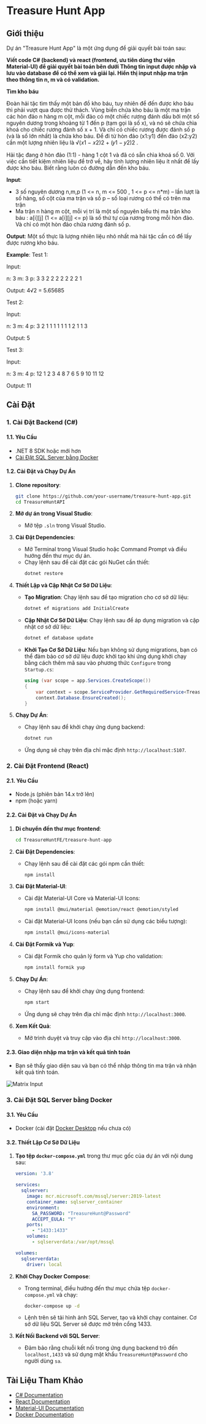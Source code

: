 # Treasure Hunt App

## Giới thiệu

Dự án "Treasure Hunt App" là một ứng dụng để giải quyết bài toán sau:

**Viết code C# (backend) và react (frontend, ưu tiên dùng thư viện Material-UI) để giải quyết bài toán bên dưới Thông tin input được nhập và lưu vào database để có thể xem và giải lại. Hiển thị input nhập ma trận theo thông tin n, m và có validation.**

**Tìm kho báu**

Đoàn hải tặc tìm thấy một bản đồ kho báu, tuy nhiên để đến được kho báu thì phải vượt qua được thử 
thách. Vùng biển chứa kho báu là một ma trận các hòn đảo n hàng m cột, mỗi đảo có một chiếc rương 
đánh dấu bởi một số nguyên dương trong khoảng từ 1 đến p (tạm gọi là số x), và nó sẽ chứa chìa khoá 
cho chiếc rương đánh số x + 1. Và chỉ có chiếc rương được đánh số p (và là số lớn nhất) là chứa kho báu. 
Để đi từ hòn đảo (x1:y1) đến đảo (x2:y2) cần một lượng nhiên liệu là √(𝑥1 − 𝑥2)2 + (𝑦1 − 𝑦2)2
 . 

Hải tặc đang ở hòn đảo (1:1) - hàng 1 cột 1 và đã có sẵn chìa khoá số 0. Với việc cần tiết kiệm nhiên liệu 
để trở về, hãy tính lượng nhiên liệu ít nhất để lấy được kho báu. Biết rằng luôn có đường dẫn đến kho 
báu.

**Input**: 
* 3 số nguyên dương n,m,p (1 <= n, m <= 500 , 1 <= p <= n*m) – lần lượt là số hàng, số cột của ma 
trận và số p – số loại rương có thể có trên ma trận 
* Ma trận n hàng m cột, mỗi vị trí là một số nguyên biểu thị ma trận kho báu : a[i][j] (1 <= a[i][j] <= 
p) là số thứ tự của rương trong mỗi hòn đảo. Và chỉ có một hòn đảo chứa rương đánh số p. 

**Output**: 
Một số thực là lượng nhiên liệu nhỏ nhất mà hải tặc cần có để lấy được rương kho báu. 

**Example**: 
Test 1: 

Input: 

n: 3 
m: 3 
p: 3 
3 2 2 
2 2 2 
2 2 1 

Output: 4√2 = 5.65685 

Test 2: 

Input: 

n: 3 
m: 4 
p: 3 
2 1 1 1 
1 1 1 1 
2 1 1 3 

Output: 5 

Test 3: 

Input: 

n: 3 
m: 4 
p: 12 
1 2 3 4 
8 7 6 5 
9 10 11 12 

Output: 11

## Cài Đặt

### 1. Cài Đặt Backend (C#)

#### 1.1. Yêu Cầu

- .NET 8 SDK hoặc mới hơn
- [Cài Đặt SQL Server bằng Docker](#32-thi-t-lp-c-s-d-li-u)

#### 1.2. Cài Đặt và Chạy Dự Án

1. **Clone repository**:
    ```bash
    git clone https://github.com/your-username/treasure-hunt-app.git
    cd TreasureHuntAPI
    ```

2. **Mở dự án trong Visual Studio**:
   - Mở tệp `.sln` trong Visual Studio.

3. **Cài Đặt Dependencies**:
   - Mở Terminal trong Visual Studio hoặc Command Prompt và điều hướng đến thư mục dự án.
   - Chạy lệnh sau để cài đặt các gói NuGet cần thiết:
     ```bash
     dotnet restore
     ```

4. **Thiết Lập và Cập Nhật Cơ Sở Dữ Liệu**:
   - **Tạo Migration**: Chạy lệnh sau để tạo migration cho cơ sở dữ liệu:
     ```bash
     dotnet ef migrations add InitialCreate
     ```
   - **Cập Nhật Cơ Sở Dữ Liệu**: Chạy lệnh sau để áp dụng migration và cập nhật cơ sở dữ liệu:
     ```bash
     dotnet ef database update
     ```
   - **Khởi Tạo Cơ Sở Dữ Liệu**: Nếu bạn không sử dụng migrations, bạn có thể đảm bảo cơ sở dữ liệu được khởi tạo khi ứng dụng khởi chạy bằng cách thêm mã sau vào phương thức `Configure` trong `Startup.cs`:
     ```csharp
     using (var scope = app.Services.CreateScope())
     {
         var context = scope.ServiceProvider.GetRequiredService<TreasureDbContext>();
         context.Database.EnsureCreated();
     }
     ```

5. **Chạy Dự Án**:
   - Chạy lệnh sau để khởi chạy ứng dụng backend:
     ```bash
     dotnet run
     ```
   - Ứng dụng sẽ chạy trên địa chỉ mặc định `http://localhost:5107`.

### 2. Cài Đặt Frontend (React)

#### 2.1. Yêu Cầu

- Node.js (phiên bản 14.x trở lên)
- npm (hoặc yarn)

#### 2.2. Cài Đặt và Chạy Dự Án

1. **Di chuyển đến thư mục frontend**:
    ```bash
    cd TreasureHuntFE/treasure-hunt-app
    ```

2. **Cài Đặt Dependencies**:
   - Chạy lệnh sau để cài đặt các gói npm cần thiết:
     ```bash
     npm install
     ```

3. **Cài Đặt Material-UI**:
   - Cài đặt Material-UI Core và Material-UI Icons:
     ```bash
     npm install @mui/material @emotion/react @emotion/styled
     ```
   - Cài đặt Material-UI Icons (nếu bạn cần sử dụng các biểu tượng):
     ```bash
     npm install @mui/icons-material
     ```
4. **Cài Đặt Formik và Yup**:
   - Cài đặt Formik cho quản lý form và Yup cho validation:
     ```bash
     npm install formik yup
     ```
5. **Chạy Dự Án**:
   - Chạy lệnh sau để khởi chạy ứng dụng frontend:
     ```bash
     npm start
     ```
   - Ứng dụng sẽ chạy trên địa chỉ mặc định `http://localhost:3000`.

6. **Xem Kết Quả**:
   - Mở trình duyệt và truy cập vào địa chỉ `http://localhost:3000`.

#### 2.3. Giao diện nhập ma trận và kết quả tính toán
   - Bạn sẽ thấy giao diện sau và bạn có thể nhập thông tin ma trận và nhận kết quả tính toán.
   
   ![Matrix Input](images/matrix-input.png)

### 3. Cài Đặt SQL Server bằng Docker

#### 3.1. Yêu Cầu

- Docker (cài đặt [Docker Desktop](https://www.docker.com/products/docker-desktop) nếu chưa có)

#### 3.2. Thiết Lập Cơ Sở Dữ Liệu

1. **Tạo tệp `docker-compose.yml`** trong thư mục gốc của dự án với nội dung sau:
    ```yaml
    version: '3.8'

    services:
      sqlserver:
        image: mcr.microsoft.com/mssql/server:2019-latest
        container_name: sqlserver_container
        environment:
          SA_PASSWORD: "TreasureHunt@Password"
          ACCEPT_EULA: "Y"
        ports:
          - "1433:1433"
        volumes:
          - sqlserverdata:/var/opt/mssql

    volumes:
      sqlserverdata:
        driver: local
    ```

2. **Khởi Chạy Docker Compose**:
   - Trong terminal, điều hướng đến thư mục chứa tệp `docker-compose.yml` và chạy:
     ```bash
     docker-compose up -d
     ```

   - Lệnh trên sẽ tải hình ảnh SQL Server, tạo và khởi chạy container. Cơ sở dữ liệu SQL Server sẽ được mở trên cổng 1433.

3. **Kết Nối Backend với SQL Server**:
   - Đảm bảo rằng chuỗi kết nối trong ứng dụng backend trỏ đến `localhost,1433` và sử dụng mật khẩu `TreasureHunt@Password` cho người dùng `sa`.

## Tài Liệu Tham Khảo

- [C# Documentation](https://docs.microsoft.com/en-us/dotnet/csharp/)
- [React Documentation](https://reactjs.org/docs/getting-started.html)
- [Material-UI Documentation](https://mui.com/getting-started/installation/)
- [Docker Documentation](https://docs.docker.com/get-started/)
